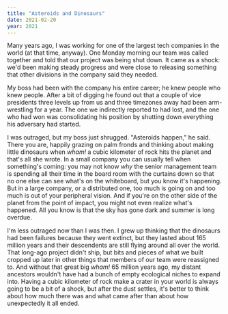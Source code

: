 ```yaml
---
title: "Asteroids and Dinosaurs"
date: 2021-02-20
year: 2021
---
```


Many years ago,
I was working for one of the largest tech companies in the world (at that time, anyway).
One Monday morning our team was called together and told that our project was being shut down.
It came as a shock:
we'd been making steady progress and were close to releasing something
that other divisions in the company said they needed.

My boss had been with the company his entire career;
he knew people who knew people.
After a bit of digging he found out that
a couple of vice presidents three levels up from us and three timezones away
had been arm-wrestling for a year.
The one we indirectly reported to had lost,
and the one who had won was consolidating his position
by shutting down everything his adversary had started.

I was outraged,
but my boss just shrugged.
"Asteroids happen," he said.
There you are,
happily grazing on palm fronds and thinking about making little dinosaurs
when *wham!*
a cubic kilometer of rock hits the planet and that's all she wrote.
In a small company you can usually tell when something's coming:
you may not know *why* the senior management team is spending all their time in the board room
with the curtains down so that no one else can see what's on the whiteboard,
but you know it's happening.
But in a large company,
or a distributed one,
too much is going on and too much is out of your peripheral vision.
And if you're on the other side of the planet from the point of impact,
you might not even realize what's happened.
All you know is that the sky has gone dark and summer is long overdue.

I'm less outraged now than I was then.
I grew up thinking that the dinosaurs had been failures because they went extinct,
but they lasted about 165 million years
and their descendents are still flying around all over the world.
That long-ago project didn't ship,
but bits and pieces of what we built cropped up later
in other things that members of our team were reassigned to.
And without that great big *wham!* 65 million years ago,
my distant ancestors wouldn't have had a bunch of empty ecological niches to expand into.
Having a cubic kilometer of rock make a crater in your world is always going to be a bit of a shock,
but after the dust settles,
it's better to think about how much there was and what came after
than about how unexpectedly it all ended.
